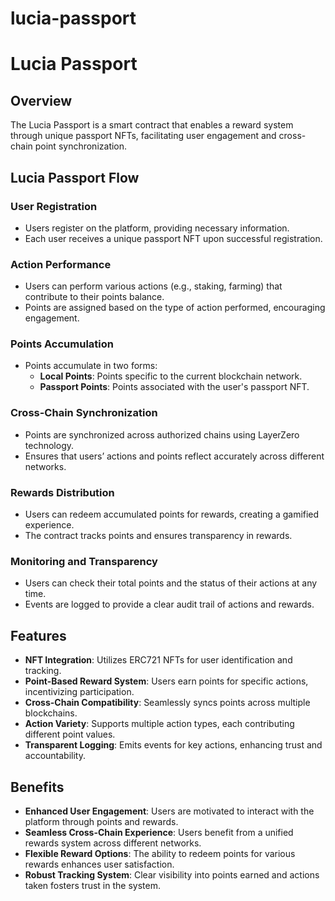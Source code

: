 # lucia-passport
# Lucia Passport

## Overview

The Lucia Passport is a smart contract that enables a reward system through unique passport NFTs, facilitating user engagement and cross-chain point synchronization.

## Lucia Passport Flow

### User Registration
- Users register on the platform, providing necessary information.
- Each user receives a unique passport NFT upon successful registration.

### Action Performance
- Users can perform various actions (e.g., staking, farming) that contribute to their points balance.
- Points are assigned based on the type of action performed, encouraging engagement.

### Points Accumulation
- Points accumulate in two forms:
  - **Local Points**: Points specific to the current blockchain network.
  - **Passport Points**: Points associated with the user's passport NFT.

### Cross-Chain Synchronization
- Points are synchronized across authorized chains using LayerZero technology.
- Ensures that users’ actions and points reflect accurately across different networks.

### Rewards Distribution
- Users can redeem accumulated points for rewards, creating a gamified experience.
- The contract tracks points and ensures transparency in rewards.

### Monitoring and Transparency
- Users can check their total points and the status of their actions at any time.
- Events are logged to provide a clear audit trail of actions and rewards.

## Features
- **NFT Integration**: Utilizes ERC721 NFTs for user identification and tracking.
- **Point-Based Reward System**: Users earn points for specific actions, incentivizing participation.
- **Cross-Chain Compatibility**: Seamlessly syncs points across multiple blockchains.
- **Action Variety**: Supports multiple action types, each contributing different point values.
- **Transparent Logging**: Emits events for key actions, enhancing trust and accountability.

## Benefits
- **Enhanced User Engagement**: Users are motivated to interact with the platform through points and rewards.
- **Seamless Cross-Chain Experience**: Users benefit from a unified rewards system across different networks.
- **Flexible Reward Options**: The ability to redeem points for various rewards enhances user satisfaction.
- **Robust Tracking System**: Clear visibility into points earned and actions taken fosters trust in the system.
